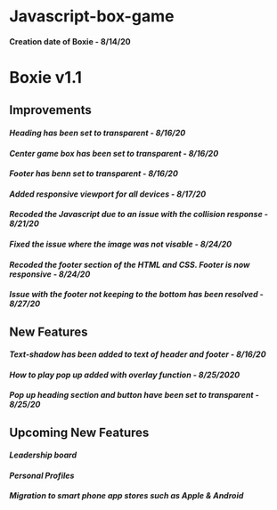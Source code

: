 # Javascript-box-game

#### Creation date of Boxie - 8/14/20

# Boxie v1.1

## Improvements

#### *Heading has been set to transparent - 8/16/20*
#### *Center game box has been set to transparent - 8/16/20*
#### *Footer has benn set to transparent - 8/16/20*
#### *Added responsive viewport for all devices - 8/17/20*
#### *Recoded the Javascript due to an issue with the collision response - 8/21/20*
#### *Fixed the issue where the image was not visable - 8/24/20*
#### *Recoded the footer section of the HTML and CSS. Footer is now responsive - 8/24/20*
#### *Issue with the footer not keeping to the bottom has been resolved - 8/27/20*

## New Features

#### *Text-shadow has been added to text of header and footer - 8/16/20*
#### *How to play pop up added with overlay function - 8/25/2020*
#### *Pop up heading section and button have been set to transparent - 8/25/20*

## Upcoming New Features

#### *Leadership board*
#### *Personal Profiles*
#### *Migration to smart phone app stores such as Apple & Android*
